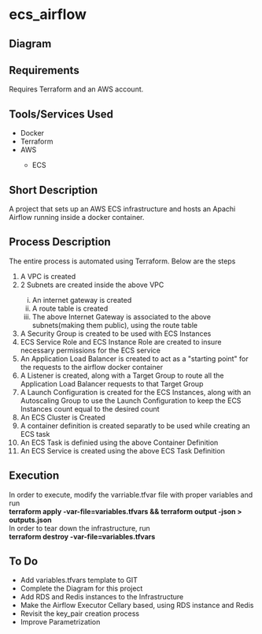 # ecs_airflow

<h2>
  Diagram
</h2>
<h2>
  Requirements
</h2>
  Requires Terraform and an AWS account.
<h2>
  Tools/Services Used
</h2>
  <ul>
  <li>Docker</li>
  <li>Terraform</li>
  <li>AWS</li>
    <ul>
      <li>ECS</li>
    </ul>
  </ul>
<h2>
  Short Description
</h2>  
A project that sets up an AWS ECS infrastructure and hosts an Apachi Airflow running inside a docker container.
<h2>
  Process Description
</h2>
  The entire process is automated using Terraform. Below are the steps
  <ol>
    <li>A VPC is created</li>
    <li>2 Subnets are created inside the above VPC</li>
    <ol type="i">
      <li>An internet gateway is created</li>
      <li>A route table is created</li>
      <li>The above Internet Gateway is associated to the above subnets(making them public), using the route table</li>
    </ol>
    <li>A Security Group is created to be used with ECS Instances</li>
    <li>ECS Service Role and ECS Instance Role are created to insure necessary permissions for the ECS service</li>
    <li>An Application Load Balancer is created to act as a "starting point" for the requests to the airflow docker container</li>
    <li>A Listener is created, along with a Target Group to route all the Application Load Balancer requests to that Target Group</li>
    <li>A Launch Configuration is created for the ECS Instances, along with an Autoscaling Group to use the Launch Configuration to keep the ECS Instances count equal to the desired count</li>
    <li>An ECS Cluster is Created</li>
    <li>A container definition is created separatly to be used while creating an ECS task</li>
    <li>An ECS Task is definied using the above Container Definition</li>
    <li>An ECS Service is created using the above ECS Task Definition</li>
  </ol>
<h2>
  Execution
</h2>
In order to execute, modify the varriable.tfvar file with proper variables and run <br>
<b>terraform apply -var-file=variables.tfvars && terraform output -json > outputs.json</b><br>
In order to tear down the infrastructure, run <br>
<b>terraform destroy -var-file=variables.tfvars</b>
<h2>
  To Do
</h2>
  <ul>
    <li>Add variables.tfvars template to GIT</li>
    <li>Complete the Diagram for this project</li>
    <li>Add RDS and Redis instances to the Infrastructure</li>
    <li>Make the Airflow Executor Cellary based, using RDS instance and Redis</li>
    <li>Revisit the key_pair creation process</li>
    <li>Improve Parametrization</li>  
  </ul>
